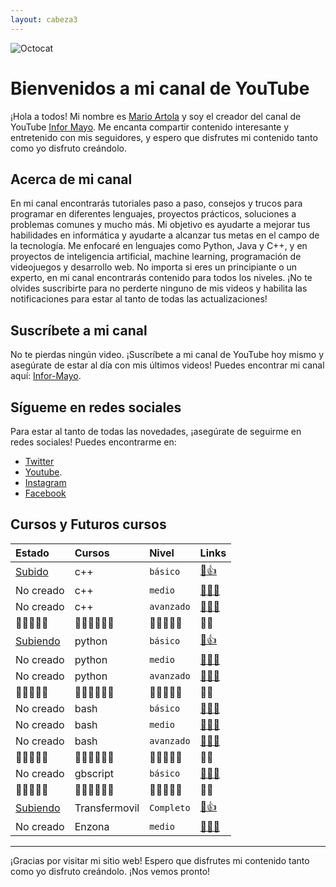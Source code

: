 ```yaml
---
layout: cabeza3
---
```


![Octocat](https://yt3.ggpht.com/k7A3O2CifD373P1Fw-92W_F1xMTbtTjnHzgNj_VsXiz3DL3GQjcggN5Jb4ccV6cBMRSioj6WOA=s88-c-k-c0x00ffffff-no-rj)

# Bienvenidos a mi canal de YouTube

¡Hola a todos! Mi nombre es [Mario Artola](https://www.facebook.com/mario.artola.524) y soy el creador del canal de YouTube [Infor Mayo](https://www.youtube.com/channel/UC91YVQo46w3z1ZZJH-5tb5Q?sub_confirmation=1). Me encanta compartir contenido interesante y entretenido con mis seguidores, y espero que disfrutes mi contenido tanto como yo disfruto creándolo.

## Acerca de mi canal

En mi canal encontrarás tutoriales paso a paso, consejos y trucos para programar en diferentes lenguajes, proyectos prácticos, soluciones a problemas comunes y mucho más. Mi objetivo es ayudarte a mejorar tus habilidades en informática y ayudarte a alcanzar tus metas en el campo de la tecnología. Me enfocaré en lenguajes como Python, Java y C++, y en proyectos de inteligencia artificial, machine learning, programación de videojuegos y desarrollo web. No importa si eres un principiante o un experto, en mi canal encontrarás contenido para todos los niveles. ¡No te olvides suscribirte para no perderte ninguno de mis videos y habilita las notificaciones para estar al tanto de todas las actualizaciones!

## Suscríbete a mi canal

No te pierdas ningún video. ¡Suscríbete a mi canal de YouTube hoy mismo y asegúrate de estar al día con mis últimos videos! Puedes encontrar mi canal aquí: [Infor-Mayo](https://www.youtube.com/channel/UC91YVQo46w3z1ZZJH-5tb5Q?sub_confirmation=1).

## Sígueme en redes sociales

Para estar al tanto de todas las novedades, ¡asegúrate de seguirme en redes sociales! Puedes encontrarme en:

- [Twitter](https://twitter.com/MarioArtola15)
- [Youtube](https://www.youtube.com/channel/UC91YVQo46w3z1ZZJH-5tb5Q?sub_confirmation=1).
- [Instagram](https://www.instagram.com/infor_mayo)
- [Facebook](https://www.facebook.com/groups/430222984636303)

## Cursos y Futuros cursos

| Estado       | Cursos   | Nivel      | Links      |
|:-------------|:---------|:-----------|:--------------|
| [Subido](https://youtube.com/playlist?list=PL9Lgme4PR4XA6vEINnWImbZq2kXyRPgev)       | c++      | `básico`   | [🔗👍](./cursobasicoc++/1-curso-basico-c++.md)   |
| No creado    | c++      | `medio`    | [🔗🙅‍♂️](./)   |
| No creado    | c++      | `avanzado` | [🔗🙅‍♂️](./)   |
|   🔽🔽🔽🔽🔽       |      🔽🔽🔽🔽🔽🔽   |      🔽🔽🔽🔽🔽     |       🔽🔽         |
| [Subiendo](https://youtube.com/playlist?list=PL9Lgme4PR4XAJn7GkXBBTpnxWRGyQGMPU)   | python   | `básico`   | [🔗👍](./1-curso-basico-python.md)   |
| No creado    | python   | `medio`    | [🔗🙅‍♂️](./)   |
| No creado    | python   | `avanzado` | [🔗🙅‍♂️](./)   |
|        🔽🔽🔽🔽🔽      |      🔽🔽🔽🔽🔽🔽    |      🔽🔽🔽🔽🔽      |  🔽🔽 |
| No creado    | bash     | `básico`   | [🔗🙅‍♂️](./)   |
| No creado    | bash     | `medio`    | [🔗🙅‍♂️](./)   |
| No creado    | bash     | `avanzado` | [🔗🙅‍♂️](./)   |
|     🔽🔽🔽🔽🔽         |     🔽🔽🔽🔽🔽🔽     |       🔽🔽🔽🔽🔽     | 🔽🔽  |
| No creado    | gbscript | `básico`   | [🔗🙅‍♂️](./)   |
|     🔽🔽🔽🔽🔽         |     🔽🔽🔽🔽🔽🔽     |       🔽🔽🔽🔽🔽     | 🔽🔽  |
| [Subiendo](https://youtube.com/playlist?list=PL9Lgme4PR4XDbaGv87gfR5AupKot9yf5Z)      | Transfermovil | `Completo`| [🔗👍](./1-curso-completo-transfermovil.md)   |
| No creado    | Enzona      | `medio`    | [🔗🙅‍♂️](./)   |



* * *

¡Gracias por visitar mi sitio web! Espero que disfrutes mi contenido tanto como yo disfruto creándolo. ¡Nos vemos pronto!
